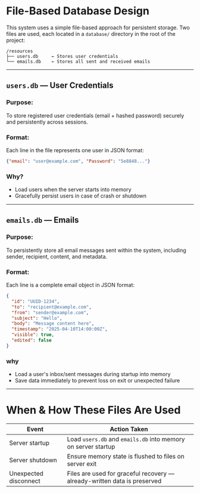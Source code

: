 # File-Based Database Design
This system uses a simple file-based approach for persistent storage. Two files are used, each located in a ```database/``` directory in the root of the project:

```pgsql 
/resources
├── users.db     ← Stores user credentials  
└── emails.db    ← Stores all sent and received emails 
```
---
## ```users.db``` — User Credentials
### Purpose:
To store registered user credentials (email + hashed password) securely and persistently across sessions.
### Format:
Each line in the file represents one user in JSON format:
```json 
{"email": "user@example.com", "Password": "5e8848..."}
```
### Why?
* Load users when the server starts into memory
* Gracefully persist users in case of crash or shutdown

---

## ```emails.db``` — Emails
### Purpose:
To persistently store all email messages sent within the system, including sender, recipient, content, and metadata.

### Format:
Each line is a complete email object in JSON format:
``` json
{
  "id": "UUID-1234",
  "to": "recipient@example.com",
  "from": "sender@example.com",
  "subject": "Hello",
  "body": "Message content here",
  "timestamp": "2025-04-10T14:00:00Z",
  "visible": true,
  "edited": false
}
``` 
### why
* Load a user's inbox/sent messages during startup into memory
* Save data immediately to prevent loss on exit or unexpected failure

---

# When & How These Files Are Used


| Event                     | Action Taken                                                                 |
|---------------------------|------------------------------------------------------------------------------|
| Server startup            | Load `users.db` and `emails.db` into memory on server startup                |
| Server shutdown    | Ensure memory state is flushed to files on server exit                       |
| Unexpected disconnect     | Files are used for graceful recovery — already-written data is preserved     |
